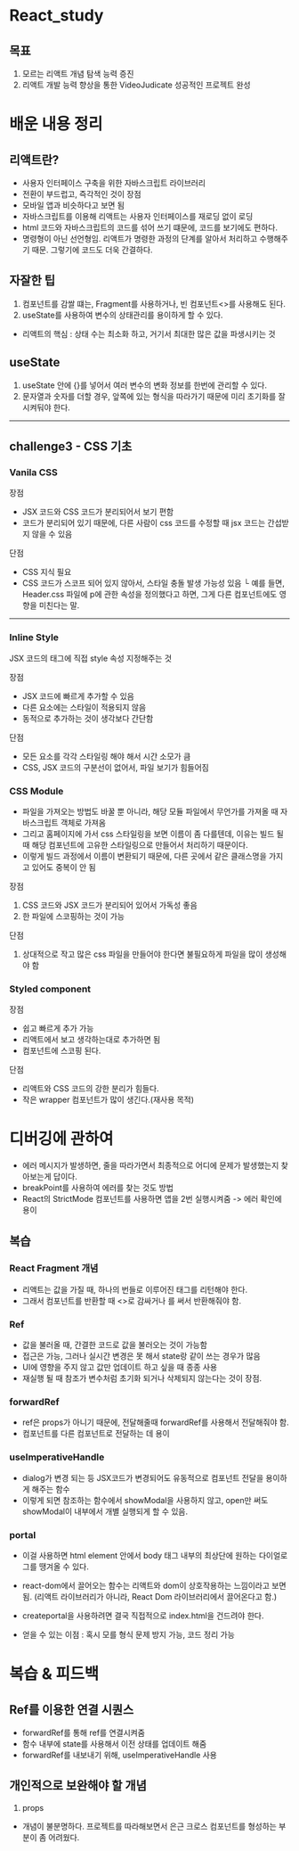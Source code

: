 # React_study

목표
---
1. 모르는 리액트 개념 탐색 능력 증진
2. 리액트 개발 능력 향상을 통한 VideoJudicate 성공적인 프로젝트 완성

# 배운 내용 정리

## 리액트란?
- 사용자 인터페이스 구축을 위한 자바스크립트 라이브러리
- 전환이 부드럽고, 즉각적인 것이 장점
- 모바일 앱과 비슷하다고 보면 됨
- 자바스크립트를 이용해 리액트는 사용자 인터페이스를 재로딩 없이 로딩
- html 코드와 자바스크립트의 코드를 섞어 쓰기 떄문에, 코드를 보기에도 편하다.
- 명령형이 아닌 선언형임. 리액트가 명령한 과정의 단계를 알아서 처리하고 수행해주기 때문. 그렇기에 코드도 더욱 간결하다.

## 자잘한 팁
1. 컴포넌트를 감쌀 떄는, Fragment를 사용하거나, 빈 컴포넌트<>를 사용해도 된다.
2. useState를 사용하여 변수의 상태관리를 용이하게 할 수 있다.

- 리액트의 핵심 : 상태 수는 최소화 하고, 거기서 최대한 많은 값을 파생시키는 것

## useState
1. useState 안에 {}를 넣어서 여러 변수의 변화 정보를 한번에 관리할 수 있다.
2. 문자열과 숫자를 더할 경우, 앞쪽에 있는 형식을 따라가기 때문에 미리 초기화를 잘 시켜둬야 한다.

---
## challenge3 - CSS 기초

### Vanila CSS

장점
- JSX 코드와 CSS 코드가 분리되어서 보기 편함
- 코드가 분리되어 있기 때문에, 다른 사람이 css 코드를 수정할 때 jsx 코드는 간섭받지 않을 수 있음

단점
- CSS 지식 필요 
- CSS 코드가 스코프 되어 있지 않아서, 스타일 충돌 발생 가능성 있음
└ 예를 들면, Header.css 파일에 p에 관한 속성을 정의했다고 하면, 그게 다른 컴포넌트에도 영향을 미친다는 말.

---
### Inline Style
JSX 코드의 태그에 직접 style 속성 지정해주는 것

장점
- JSX 코드에 빠르게 추가할 수 있음
- 다른 요소에는 스타일이 적용되지 않음
- 동적으로 추가하는 것이 생각보다 간단함

단점
- 모든 요소를 각각 스타일링 해야 해서 시간 소모가 큼
- CSS, JSX 코드의 구분선이 없어서, 파일 보기가 힘들어짐

### CSS Module
- 파일을 가져오는 방법도 바꿀 뿐 아니라, 해당 모듈 파일에서 무언가를 가져올 때 자바스크립트 객체로 가져옴
- 그리고 홈페이지에 가서 css 스타일링을 보면 이름이 좀 다를텐데, 이유는 빌드 될 때 해당 컴포넌트에 고유한 스타일링으로 만들어서 처리하기 때문이다.
- 이렇게 빌드 과정에서 이름이 변환되기 때문에, 다른 곳에서 같은 클래스명을 가지고 있어도 중복이 안 됨

장점
1. CSS 코드와 JSX 코드가 분리되어 있어서 가독성 좋음
2. 한 파일에 스코핑하는 것이 가능

단점
1. 상대적으로 작고 많은 css 파일을 만들어야 한다면 불필요하게 파일을 많이 생성해야 함

### Styled component

장점
- 쉽고 빠르게 추가 가능
- 리액트에서 보고 생각하는대로 추가하면 됨
- 컴포넌트에 스코핑 된다.

단점
- 리액트와 CSS 코드의 강한 분리가 힘들다.
- 작은 wrapper 컴포넌트가 많이 생긴다.(재사용 목적)


# 디버깅에 관하여
- 에러 메시지가 발생하면, 줄을 따라가면서 최종적으로 어디에 문제가 발생했는지 찾아보는게 답이다. 
- breakPoint를 사용하여 에러를 찾는 것도 방법
- React의 StrictMode 컴포넌트를 사용하면 앱을 2번 실행시켜줌 -> 에러 확인에 용이

## 복습
### React Fragment 개념
- 리액트는 값을 가질 때, 하나의 번들로 이루어진 태그를 리턴해야 한다.
- 그래서 컴포넌트를 반환할 때 <>로 감싸거나 <Fragment>를 써서 반환해줘야 함.

### Ref
- 값을 불러올 때, 간결한 코드로 값을 불러오는 것이 가능함
- 접근은 가능, 그러나 실시간 변경은 못 해서 state랑 같이 쓰는 경우가 많음
- UI에 영향을 주지 않고 값만 업데이트 하고 싶을 때 종종 사용
- 재실행 될 때 참조가 변수처럼 초기화 되거나 삭제되지 않는다는 것이 장점.

### forwardRef
- ref은 props가 아니기 때문에, 전달해줄때 forwardRef를 사용해서 전달해줘야 함.
- 컴포넌트를 다른 컴포넌트로 전달하는 데 용이

### useImperativeHandle
- dialog가 변경 되는 등 JSX코드가 변경되어도 유동적으로 컴포넌트 전달을 용이하게 해주는 함수
- 이렇게 되면 참조하는 함수에서 showModal을 사용하지 않고, open만 써도 showModal이 내부에서 개별 실행되게 할 수 있음.

### portal
- 이걸 사용하면 html element 안에서 body 태그 내부의 최상단에 원하는 다이얼로그를 땡겨올 수 있다.
- react-dom에서 끌어오는 함수는 리액트와 dom이 상호작용하는 느낌이라고 보면 됨.
(리액트 라이브러리가 아니라, React Dom 라이브러리에서 끌어온다고 함.)
- createportal을 사용하려면 결국 직접적으로 index.html을 건드려야 한다.

- 얻을 수 있는 이점 : 혹시 모를 형식 문제 방지 가능, 코드 정리 가능

# 복습 & 피드백

## Ref를 이용한 연결 시퀀스
- forwardRef를 통해 ref를 연결시켜줌
- 함수 내부에 state를 사용해서 이전 상태를 업데이트 해줌
- forwardRef를 내보내기 위해, useImperativeHandle 사용

## 개인적으로 보완해야 할 개념
1. props
- 개념이 불분명하다. 프로젝트를 따라해보면서 은근 크로스 컴포넌트를 형성하는 부분이 좀 어려웠다.
